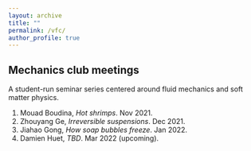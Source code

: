 ```yaml
---
layout: archive
title: ""
permalink: /vfc/
author_profile: true
---
```


## Mechanics club meetings
A student-run seminar series centered around fluid mechanics and soft matter physics.

1. Mouad Boudina, *Hot shrimps*. Nov 2021.
2. Zhouyang Ge, *Irreversible suspensions*. Dec 2021.
3. Jiahao Gong, *How soap bubbles freeze*. Jan 2022.
4. Damien Huet, *TBD*. Mar 2022 (upcoming).
